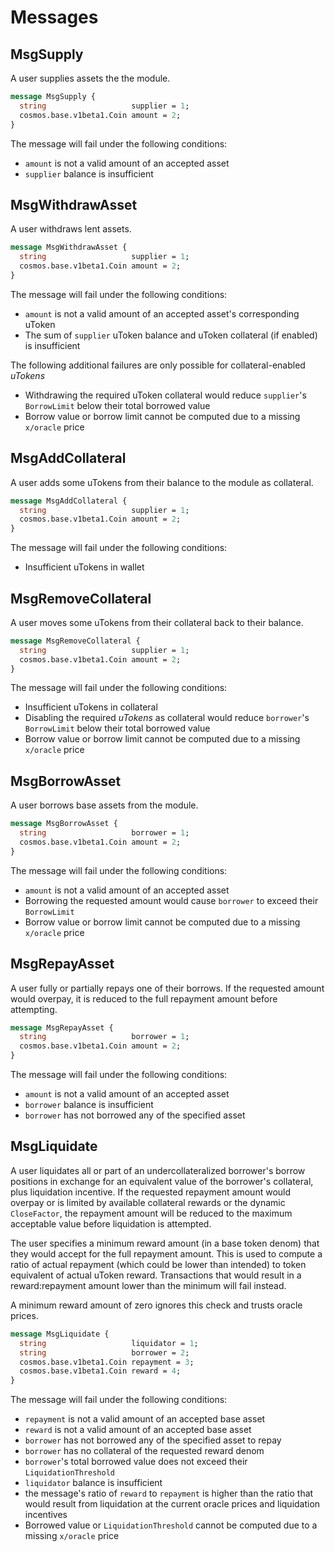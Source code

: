 # Messages

## MsgSupply

A user supplies assets the the module.

```protobuf
message MsgSupply {
  string                   supplier = 1;
  cosmos.base.v1beta1.Coin amount = 2;
}
```

The message will fail under the following conditions:
- `amount` is not a valid amount of an accepted asset
- `supplier` balance is insufficient

## MsgWithdrawAsset

A user withdraws lent assets.

```protobuf
message MsgWithdrawAsset {
  string                   supplier = 1;
  cosmos.base.v1beta1.Coin amount = 2;
}
```

The message will fail under the following conditions:
- `amount` is not a valid amount of an accepted asset's corresponding uToken
- The sum of `supplier` uToken balance and uToken collateral (if enabled) is insufficient

The following additional failures are only possible for collateral-enabled _uTokens_
- Withdrawing the required uToken collateral would reduce `supplier`'s `BorrowLimit` below their total borrowed value
- Borrow value or borrow limit cannot be computed due to a missing `x/oracle` price

## MsgAddCollateral

A user adds some uTokens from their balance to the module as collateral.

```protobuf
message MsgAddCollateral {
  string                   supplier = 1;
  cosmos.base.v1beta1.Coin amount = 2;
}
```

The message will fail under the following conditions:
- Insufficient uTokens in wallet

## MsgRemoveCollateral

A user moves some uTokens from their collateral back to their balance.

```protobuf
message MsgRemoveCollateral {
  string                   supplier = 1;
  cosmos.base.v1beta1.Coin amount = 2;
}
```

The message will fail under the following conditions:
- Insufficient uTokens in collateral
- Disabling the required _uTokens_ as collateral would reduce `borrower`'s `BorrowLimit` below their total borrowed value
- Borrow value or borrow limit cannot be computed due to a missing `x/oracle` price

## MsgBorrowAsset

A user borrows base assets from the module.

```protobuf
message MsgBorrowAsset {
  string                   borrower = 1;
  cosmos.base.v1beta1.Coin amount = 2;
}
```

The message will fail under the following conditions:
- `amount` is not a valid amount of an accepted asset
- Borrowing the requested amount would cause `borrower` to exceed their `BorrowLimit`
- Borrow value or borrow limit cannot be computed due to a missing `x/oracle` price

## MsgRepayAsset

A user fully or partially repays one of their borrows. If the requested amount would overpay, it is reduced to the full repayment amount before attempting.

```protobuf
message MsgRepayAsset {
  string                   borrower = 1;
  cosmos.base.v1beta1.Coin amount = 2;
}
```

The message will fail under the following conditions:
- `amount` is not a valid amount of an accepted asset
- `borrower` balance is insufficient
- `borrower` has not borrowed any of the specified asset

## MsgLiquidate

A user liquidates all or part of an undercollateralized borrower's borrow positions in exchange for an equivalent value of the borrower's collateral, plus liquidation incentive. If the requested repayment amount would overpay or is limited by available collateral rewards or the dynamic `CloseFactor`, the repayment amount will be reduced to the maximum acceptable value before liquidation is attempted.

The user specifies a minimum reward amount (in a base token denom) that they would accept for the full repayment amount. This is used to compute a ratio of actual repayment (which could be lower than intended) to token equivalent of actual uToken reward. Transactions that would result in a reward:repayment amount lower than the minimum will fail instead.

A minimum reward amount of zero ignores this check and trusts oracle prices.

```protobuf
message MsgLiquidate {
  string                   liquidator = 1;
  string                   borrower = 2;
  cosmos.base.v1beta1.Coin repayment = 3;
  cosmos.base.v1beta1.Coin reward = 4;
}
```

The message will fail under the following conditions:
- `repayment` is not a valid amount of an accepted base asset
- `reward` is not a valid amount of an accepted base asset
- `borrower` has not borrowed any of the specified asset to repay
- `borrower` has no collateral of the requested reward denom
- `borrower`'s total borrowed value does not exceed their `LiquidationThreshold`
- `liquidator` balance is insufficient
- the message's ratio of `reward` to `repayment` is higher than the ratio that would result from liquidation at the current oracle prices and liquidation incentives
- Borrowed value or `LiquidationThreshold` cannot be computed due to a missing `x/oracle` price